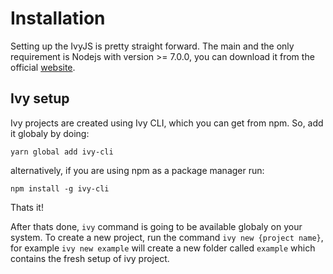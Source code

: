 # Installation
Setting up the IvyJS is pretty straight forward. The main and the only requirement is Nodejs with version >= 7.0.0, you can download it from the official [website](https://nodejs.org/).

## Ivy setup
Ivy projects are created using Ivy CLI, which you can get from npm.
So, add it globaly by doing:

`yarn global add ivy-cli`

alternatively, if you are using npm as a package manager run:

`npm install -g ivy-cli`

Thats it!

After thats done, `ivy` command is going to be available globaly on your system.
To create a new project, run the command `ivy new {project name}`, for example `ivy new example` will create a new folder called `example` which contains the fresh setup of ivy project.
